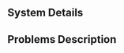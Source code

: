 ## System Details

<!--- What platform are you running on? -->
<!--- Which Hangover version? -->
<!--- Did you stick to the build instructions from the readme or which package are you using? -->
<!--- Output of `getconf PAGESIZE` ? -->

## Problems Description

<!--- What emulation dll did you use? -->
<!--- What kind of application do you try to run (architecture)? -->
<!--- What exactly did you do? -->
<!--- Provide a description of the problem here -->
